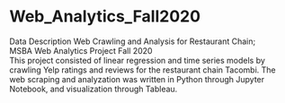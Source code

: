 # Web_Analytics_Fall2020
Data Description Web Crawling and Analysis for Restaurant Chain;  
MSBA Web Analytics Project Fall 2020  
This project consisted of linear regression and time series models by crawling Yelp ratings and reviews for the restaurant chain Tacombi. The web scraping and analyzation was written in Python through Jupyter Notebook, and visualization through Tableau. 

